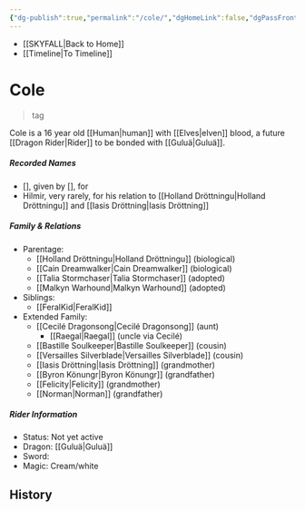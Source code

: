 ```yaml
---
{"dg-publish":true,"permalink":"/cole/","dgHomeLink":false,"dgPassFrontmatter":false}
---
```


- [[SKYFALL|Back to Home]]
- [[Timeline|To Timeline]]

# Cole
>tag

Cole is a 16 year old [[Human|human]] with [[Elves|elven]] blood, a future [[Dragon Rider|Rider]] to be bonded with [[Guluä|Guluä]]. 

##### Recorded Names
- [], given by [], for 
- Hilmir, very rarely, for his relation to [[Holland Dröttningu|Holland Dröttningu]] and [[Iasis Dröttning|Iasis Dröttning]]

##### Family & Relations
- Parentage: 
	- [[Holland Dröttningu|Holland Dröttningu]] (biological) 
	- [[Cain Dreamwalker|Cain Dreamwalker]] (biological)
	- [[Talia Stormchaser|Talia Stormchaser]] (adopted)
	- [[Malkyn Warhound|Malkyn Warhound]] (adopted)
- Siblings:
	- [[FeralKid|FeralKid]]
- Extended Family: 
	- [[Cecilé Dragonsong|Cecilé Dragonsong]] (aunt)
		- [[Raegal|Raegal]] (uncle via Cecilé)
	- [[Bastille Soulkeeper|Bastille Soulkeeper]] (cousin)
	- [[Versailles Silverblade|Versailles Silverblade]] (cousin)
	- [[Iasis Dröttning|Iasis Dröttning]] (grandmother)
	- [[Byron Könungr|Byron Könungr]] (grandfather)
	- [[Felicity|Felicity]] (grandmother)
	- [[Norman|Norman]] (grandfather)

##### Rider Information
- Status: Not yet active
- Dragon: [[Guluä|Guluä]]
- Sword: 
- Magic: Cream/white

## History
